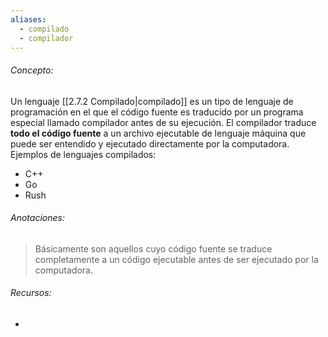```yaml
---
aliases:
  - compilado
  - compilador
---
```

###### Concepto:

Un lenguaje [[2.7.2 Compilado|compilado]] es un tipo de lenguaje de programación en el que el código fuente es traducido por un programa especial llamado compilador antes de su ejecución. El compilador traduce **todo el código fuente** a un archivo ejecutable de lenguaje máquina que puede ser entendido y ejecutado directamente por la computadora. Ejemplos de lenguajes compilados:

- C++
- Go
- Rush

###### Anotaciones:

> Básicamente son aquellos cuyo código fuente se traduce completamente a un código ejecutable antes de ser ejecutado por la computadora.

###### Recursos:

- 